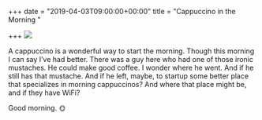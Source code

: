 +++
date = "2019-04-03T09:00:00+00:00"
title = "Cappuccino in the Morning "

+++
![](https://res.cloudinary.com/tobyblog/image/upload/v1554304247/img/063BF195-AF64-4498-BD1A-37F5F61BCD99.jpg)

A cappuccino is a wonderful way to start the morning. Though this morning I can say I’ve had better. There was a guy here who had one of those ironic mustaches. He could make good coffee. I wonder where he went. And if he still has that mustache. And if he left, maybe, to startup some better place that specializes in morning cappuccinos? And where that place might be, and if they have WiFi?

Good morning. 🌞 